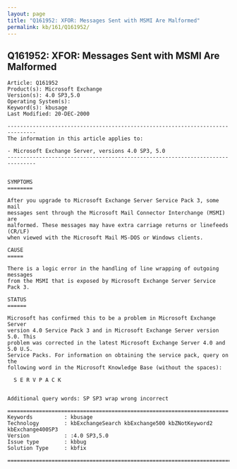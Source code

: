 ```yaml
---
layout: page
title: "Q161952: XFOR: Messages Sent with MSMI Are Malformed"
permalink: kb/161/Q161952/
---
```


## Q161952: XFOR: Messages Sent with MSMI Are Malformed

	Article: Q161952
	Product(s): Microsoft Exchange
	Version(s): 4.0 SP3,5.0
	Operating System(s): 
	Keyword(s): kbusage
	Last Modified: 20-DEC-2000
	
	-------------------------------------------------------------------------------
	The information in this article applies to:
	
	- Microsoft Exchange Server, versions 4.0 SP3, 5.0 
	-------------------------------------------------------------------------------
	
	
	SYMPTOMS
	========
	
	After you upgrade to Microsoft Exchange Server Service Pack 3, some mail
	messages sent through the Microsoft Mail Connector Interchange (MSMI) are
	malformed. These messages may have extra carriage returns or linefeeds (CR/LF)
	when viewed with the Microsoft Mail MS-DOS or Windows clients.
	
	CAUSE
	=====
	
	There is a logic error in the handling of line wrapping of outgoing messages
	from the MSMI that is exposed by Microsoft Exchange Server Service Pack 3.
	
	STATUS
	======
	
	Microsoft has confirmed this to be a problem in Microsoft Exchange Server
	version 4.0 Service Pack 3 and in Microsoft Exchange Server version 5.0. This
	problem was corrected in the latest Microsoft Exchange Server 4.0 and 5.0 U.S.
	Service Packs. For information on obtaining the service pack, query on the
	following word in the Microsoft Knowledge Base (without the spaces):
	
	  S E R V P A C K
	
	
	Additional query words: SP SP3 wrap wrong incorrect
	
	======================================================================
	Keywords          : kbusage 
	Technology        : kbExchangeSearch kbExchange500 kbZNotKeyword2 kbExchange400SP3
	Version           : :4.0 SP3,5.0
	Issue type        : kbbug
	Solution Type     : kbfix
	
	=============================================================================
	
